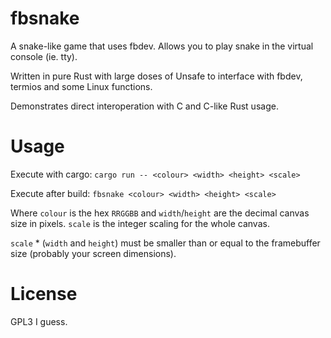 # fbsnake

A snake-like game that uses fbdev. Allows you to play snake in the virtual console (ie. tty).

Written in pure Rust with large doses of Unsafe to interface with fbdev, termios and some Linux functions.

Demonstrates direct interoperation with C and C-like Rust usage.

# Usage

Execute with cargo: `cargo run -- <colour> <width> <height> <scale>`

Execute after build: `fbsnake <colour> <width> <height> <scale>`

Where `colour` is the hex `RRGGBB` and `width`/`height` are the decimal canvas size in pixels. `scale` is the integer scaling for the whole canvas.

`scale` * (`width` and `height`) must be smaller than or equal to the framebuffer size (probably your screen dimensions).

# License

GPL3 I guess.
